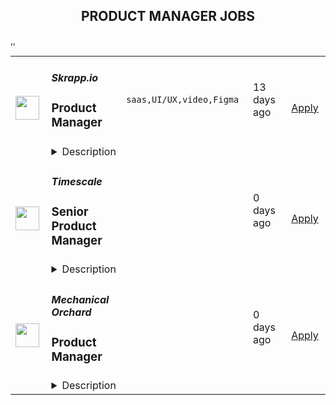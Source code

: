 <div align="center"><h2>PRODUCT MANAGER JOBS</h2></div><table><tr>
                <td width="100" height="100" rowspan="2">
                    <img src="https://remotive.com/job/1852074/logo" width="38px" height="auto">
                </td>
                <td width="300">
                    <h5>Skrapp.io</h5>
                    <h3>Product Manager</h3>
                </td>
                <td width="300">
                    <code>saas,UI/UX,video,Figma</code>
                </td>
                <td width="200">
                <text>13 days ago</text>
                </td>
                <td width="100" rowspan="2">
                <a href="https://remotive.com/remote-jobs/product/product-manager-1852074" align="right" target="_blank">Apply</a>
                </td>
            </tr>
            <tr>
                <td colspan="3">
                <details><summary>Description</summary>
                <p>Skrapp.io is a fast-growing SaaS company helping millions of professionals worldwide grow their businesses and broaden their reach. We provide an advanced B2B data and email research &amp; verification tool that allows B2B marketers and salespeople to reach prospects and collect relevant business information.</p>
<p>We are on the hunt for a dynamic Product Manager to foster and enhance the features of Skrapp.io and design new ones. Your role will involve defining the vision for our product, conducting market research, and understanding customer needs. Additionally, you will be responsible for prioritizing product roadmaps, ensuring alignment with business goals and user requirements, and managing the development process along with the technical lead.</p>
<p> </p>
<div class="h3"><strong>Responsibilities</strong></div>
<p><strong> </strong></p>
<p><strong>Defining the Product Roadmap:</strong></p>
<ul style="">
<li style="">Develop and maintain a clear, strategic vision for the product.</li>
<li style="">Identify and prioritize product features and enhancements based on market research, customer feedback, and business objectives.</li>
</ul>
<p><strong>Features Specifications:</strong></p>
<ul style="">
<li style="">Write comprehensive functional specifications and rules for new features, ensuring clarity and feasibility.</li>
<li style="">Collaborate with cross-functional teams, including engineering, sales, and marketing, to gather requirements and refine feature concepts.</li>
<li style="">Ensure specifications align with the overall product strategy and user needs.</li>
</ul>
<p><strong>Product Design:</strong></p>
<ul style="">
<li style="">Utilize tools like Figma or similar to design user interfaces and user experiences for new features.</li>
<li style="">Conduct user testing and gather feedback to iterate and improve designs.</li>
</ul>
<p><strong>Feature Delivery Management:</strong></p>
<ul style="">
<li style="">Manage the assignment of development tasks in collaboration with the technical lead.</li>
<li style="">Track and report on the progress of development work, identifying and addressing any bottlenecks or issues.</li>
<li style="">Facilitate agile ceremonies, such as sprint planning, reviews, and retrospectives.</li>
</ul>
<p><strong>Quality Assurance:</strong></p>
<ul style="">
<li style="">Ensure that developed features meet the functional specifications and quality standards.</li>
<li style="">Address any quality issues promptly and effectively, working with the development team to implement fixes.</li>
</ul>
<p><strong>User Educational Content:</strong></p>
<ul style="">
<li style="">Create and maintain educational content for users and customers, including support articles, video tutorials, and support macro replies for customer service agents.</li>
<li style="">Ensure content is clear, accurate, and useful, and reflects the features and functionalities of the product.</li>
<li style="">Monitor user feedback and usage data to continually improve educational materials.</li>
</ul>
<p><strong> </strong></p>
<p><strong>Requirements</strong></p>
<ul style="">
<li style="">4-8 years of experience in managing software or app-based products, with a preference for candidates experienced in SaaS (Software as a Service) environments.</li>
<li style="">Expertise in Agile Software Team Management: The candidate should have proven skills in leading and managing software development teams using agile methodologies.</li>
<li style="">Proficiency in UI (User Interface) and UX (User Experience) Design: Candidates must possess strong skills in designing intuitive and visually appealing user interfaces, as well as creating user-centered designs that enhance user experience. Experience with design software and a keen eye for detail are essential.</li>
</ul>
<p><strong> </strong></p>
<p><strong>You'll be an excellent fit if you are:</strong></p>
<ul style="">
<ul style="">
<li style="">Naturally organized at task and project management, crucial for remote work efficiency.</li>
<li style="">Collaborative and approachable to imbibe transparency and eliminate silos in a fully-remote team.</li>
</ul>
</ul>
<p><strong> </strong></p>
<p><strong>Benefits</strong></p>
<p>We only offer contractor/freelancer contracts to our team members.</p>
<p><strong> </strong></p>
<p><strong>Contract</strong>:</p>
<p>Salary Range: <strong>$US30,000 - $US42,000 / year.</strong></p>
<p><br>Contracts come with the following benefits:</p>
<ul style="">
<li style="">Observance of public holidays as per the contractor's country of residence.</li>
<li style="">Annual paid leave: 25 days.</li>
<li style="">Monthly coworking space stipend of $200.</li>
</ul>
<p>You will be responsible for paying for your local health insurance and retirement plan if you wish to have one.</p>
<p> </p>
<p><strong>Work Environment:</strong></p>
<p>We are a team of young professionals working remotely from Pakistan, India, Spain, France, Egypt, and the United Arab Emirates. The position is fully remote; you will enjoy flexible working hours from anywhere in the world. We also plan up to 2 retreats per year to exotic destinations accessible by the team members, which represents a chance to meet, discuss, work, and do fun activities.</p>
<img src="https://remotive.com/job/track/1852074/blank.gif?source=public_api" alt=""/>
                </details>
                </td>
            </tr>,<tr>
                <td width="100" height="100" rowspan="2">
                    <img src="https://pbs.twimg.com/profile_images/1542681228666671107/L5LYJLAD_400x400.png" width="38px" height="auto">
                </td>
                <td width="300">
                    <h5>Timescale</h5>
                    <h3>Senior Product Manager</h3>
                </td>
                <td width="300">
                    <code></code>
                </td>
                <td width="200">
                <text>0 days ago</text>
                </td>
                <td width="100" rowspan="2">
                <a href="https://www.timescale.com/careers/6933911002?gh_jid=6933911002" align="right" target="_blank">Apply</a>
                </td>
            </tr>
            <tr>
                <td colspan="3">
                <details><summary>Description</summary>
                &lt;p&gt;Timescale is looking for an experienced and entrepreneurial&lt;strong&gt; Senior Product Manager&lt;/strong&gt; with a track record of successfully leading SaaS products end-to-end.&lt;/p&gt;
&lt;p&gt;This is an exciting opportunity to build the next great cloud-native database for the 25 million developers in the world.&lt;/p&gt;
&lt;p&gt;Product Managers at Timescale have a lot of responsibility and own the success of their products. You’ll deeply understand our customers, identify their jobs to be done, build product strategies to go after those markets, collaborate with design and engineering to build solutions to the identified problems, define positioning, and drive adoption, working closely with our go-to-market teams. You’ll work strategically and tactically to lead your product end-to-end, obsess about the customer experience, grow product adoption, and drive business outcomes.&lt;/p&gt;
&lt;p&gt;You&#39;ll succeed at Timescale if you are entrepreneurial, bold, scrappy, decisive, and fired up in front of challenges and uncertainty and get things done.&lt;/p&gt;
&lt;p&gt;&lt;em&gt;Timescale is a fully remote company with team members worldwide, and English language fluency is required. The preferred candidate for this role will have working hours in East Coast American or European time zones to better coordinate with their teams.&lt;/em&gt;&lt;/p&gt;
&lt;p&gt;&lt;strong&gt;Responsibilities:&lt;/strong&gt;&lt;/p&gt;
&lt;ul&gt;
&lt;li&gt;Develop a deep understanding of our customers and their problems, the competitive landscape, and market trends.&lt;/li&gt;
&lt;li&gt;Identify what problems to focus on and the sequence of steps to solve them. Provide engineering and design with all the customer, market and business context they need to define and build the right solutions.&lt;/li&gt;
&lt;li&gt;Articulate the value new products and features deliver before we start building them and iterate on that with input from customers as we make progress towards the release.&lt;/li&gt;
&lt;li&gt;Lead how their products are taken to market and drive marketing and sales to effectively communicate the value of the product and drive adoption.&lt;/li&gt;
&lt;li&gt;Define and measure success in the form of input and output metrics and connect those to the business outcomes the company wants to drive.&lt;/li&gt;
&lt;li&gt;Measure adoption of the product, run experiments, collect customer feedback regularly, and adjust plans as needed. Use data to support your decisions.&lt;/li&gt;
&lt;li&gt;Help support customer engagements and participate in sales enablement activities within the company as needed.&lt;/li&gt;
&lt;li&gt;Serve as the connective tissue between engineering, design, marketing, customer care, and other stakeholders, proactively communicating product questions and decisions.&lt;/li&gt;
&lt;/ul&gt;
&lt;p&gt;&lt;strong&gt;Requirements:&lt;/strong&gt;&lt;/p&gt;
&lt;ul&gt;
&lt;li&gt;5+ years of proven track record in product management, with at least 3+ years of experience on SaaS products.&lt;/li&gt;
&lt;li&gt;Excellent written and verbal communication and the ability to explain complex technical design in 20 seconds or 20 minutes, depending on the audience and goals.&lt;/li&gt;
&lt;li&gt;Ability to combine data-driven approaches with strong user empathy to figure out what/when/why to ship - we’re building a platform for millions of users, and there is lots to do!&amp;nbsp;&lt;/li&gt;
&lt;li&gt;Excited by ambiguous and vague problem definitions and the ability to refine them into an actionable plan.&lt;/li&gt;
&lt;li&gt;Strong sense of ownership, urgency and problem-solving skills - Timescale is moving fast, and so should you. Trying things, making mistakes, and quickly improving are in our DNA.&lt;/li&gt;
&lt;li&gt;Comfortable engaging and working in the open with developer communities.&lt;/li&gt;
&lt;li&gt;Computer Science or technical degree preferred, or prior technical development experience.&lt;/li&gt;
&lt;/ul&gt;&lt;div class=&quot;content-conclusion&quot;&gt;&lt;p&gt;By applying for this position, you are agreeing to &lt;a href=&quot;https://www.timescale.com/legal/timescale-applicant-privacy-note&quot; target=&quot;_blank&quot;&gt;Timescale&#39;s Applicant Privacy Notice.&lt;/a&gt;&amp;nbsp;&lt;/p&gt;&lt;/div&gt;
                </details>
                </td>
            </tr>,<tr>
                <td width="100" height="100" rowspan="2">
                    <img src="https://pbs.twimg.com/profile_images/1592609773958025216/CaG1yAqK_400x400.png" width="38px" height="auto">
                </td>
                <td width="300">
                    <h5>Mechanical Orchard</h5>
                    <h3>Product Manager</h3>
                </td>
                <td width="300">
                    <code></code>
                </td>
                <td width="200">
                <text>0 days ago</text>
                </td>
                <td width="100" rowspan="2">
                <a href="https://jobs.lever.co/mechanicalorchard/e9e79713-9cd4-41f9-92c0-c20dc588a262" align="right" target="_blank">Apply</a>
                </td>
            </tr>
            <tr>
                <td colspan="3">
                <details><summary>Description</summary>
                <div class="section page-centered" data-qa="job-description"><div><span style="font-size: 11pt">Mechanical Orchard is a fast-growing startup that takes a fresh view on old problems. We replace legacy computing systems for the Global 2000, with a focus on mitigating risk and creating a genuinely solid foundation for innovating and adapting.&nbsp;</span></div><div><br></div><div><span style="font-size: 11pt">Our background in software development and the impact on the industry is well known, and we've literally helped write the book on XP and other impactful agile practices. We’re applying the same thoughtfulness and rigor in weaving AI into everything we do. We believe in the durable principles behind agile, and embrace the power of cross-functional teams, collective ownership, test driven development, short feedback loops, and continuous improvement.</span></div><div><br></div><div><span style="font-size: 11pt">We are Generous, Ethical, Effective, and Kind.</span></div><div><br></div><div><span style="font-size: 11pt">As a Product Manager at Mechanical Orchard, you will be expected to:</span></div><div><br></div><div><span style="font-size: 11pt">- Work as part of a cross functional development team, collaborating with product designers, engineers, and other roles to build software for clients and/or Mechanical Orchard</span></div><div><span style="font-size: 11pt">- Work closely with customers to understand their needs, and use this knowledge to help shape product strategy and inform decision-making for the given project or engagement</span></div><div><span style="font-size: 11pt">- Use lean startup and lean UX principles to develop and test product ideas quickly and efficiently</span></div><div><span style="font-size: 11pt">- Work in partnership with product designer(s) to conduct user research, develop solutions, validate design effectiveness, and iterate on designs based on qualitative and quantitative feedback from users, customers, and the development team</span></div><div><span style="font-size: 11pt">- Manage a fine grained backlog in Pivotal Tracker that drives incremental progress in terms of learning and value</span></div><div><span style="font-size: 11pt">- Organize and facilitate regular project planning meetings, brainstorming sessions, team retrospectives, and other agile team ceremonies&nbsp;</span></div><div><span style="font-size: 11pt">- Monitor, analyze, and discern learnings from qualitative and quantitative data&nbsp;</span></div><div><span style="font-size: 11pt">- Collaborate with internal and external stakeholders as needed</span></div><div><span style="font-size: 11pt">- Apply and advocate for modern product practices including lean / lean UX and user centered design</span></div><div><br></div><div><span style="font-size: 11pt">The ideal candidate has worked as a product manager in a professional, team-based environment, with experience across the entire product lifecycle, and a deep understanding of product management principles.</span></div><div><br></div><div><span style="font-size: 11pt">Some consulting experience is a bonus.</span></div><div><br></div><div><span style="font-size: 11pt">Strong communication and collaboration skills as well as empathy are essential for working closely with the development team, customers, and others at Mechanical Orchard.</span></div></div><!--[2022-11-28] [GOLD-2535] Remove payTransparencyV1 when feature flag is fully removed--><div class="section page-centered" data-qa="closing-description"><div><span style="font-size: 11pt">Mechanical Orchard, Inc. is an Equal Opportunity Employer and Prohibits Discrimination and Harassment of Any Kind. Mechanical Orchard, Inc. is committed to the principle of equal employment opportunity for all employees and to providing employees with a work environment free of discrimination and harassment. All employment decisions at Mechanical Orchard, Inc. are based on business needs, job requirements and individual qualifications, without regard to race, color, religion or belief, national, social or ethnic origin, sex (including pregnancy), age, physical, mental or sensory disability, HIV Status, sexual orientation, gender identity and/or expression, marital, civil union or domestic partnership status, past or present military service, family medical history or genetic information, family or parental status, or any other status protected by the laws or regulations in the locations where we operate. Mechanical Orchard, Inc. will not tolerate discrimination or harassment based on any of these characteristics. Mechanical Orchard, Inc. encourages applicants of all ages. Mechanical Orchard, Inc. will provide reasonable accommodation to employees who have protected disabilities consistent with local law.</span></div><div><br></div><div>We look forward to reviewing your application. Thanks!</div></div><div class="section page-centered last-section-apply" data-qa="btn-apply-bottom"><a class="postings-btn template-btn-submit hex-color" data-qa="show-page-apply" href="https://jobs.lever.co/mechanicalorchard/e9e79713-9cd4-41f9-92c0-c20dc588a262/apply">Apply for this job</a></div>
                </details>
                </td>
            </tr></table>